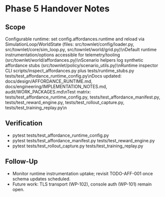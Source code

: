 Phase 5 Handover Notes
=========================

Scope
-----
Configurable runtime: set config.affordances.runtime and reload via SimulationLoop/WorldState (files: src/townlet/config/loader.py, src/townlet/core/sim_loop.py, src/townlet/world/grid.py)\nDefault runtime instrumentation/options accessible for telemetry/tooling (src/townlet/world/affordances.py)\nScenario helpers log synthetic affordance stubs (src/townlet/policy/scenario_utils.py)\nRuntime inspector CLI scripts/inspect_affordances.py plus tests/runtime_stubs.py tests/test_affordance_runtime_config.py\nDocs updated: docs/design/AFFORDANCE_RUNTIME.md, docs/engineering/IMPLEMENTATION_NOTES.md, audit/WORK_PACKAGES.md\nTest matrix: tests/test_affordance_runtime_config.py, tests/test_affordance_manifest.py, tests/test_reward_engine.py, tests/test_rollout_capture.py, tests/test_training_replay.py\n

Verification
------------
- pytest tests/test_affordance_runtime_config.py
- pytest tests/test_affordance_manifest.py tests/test_reward_engine.py
- pytest tests/test_rollout_capture.py tests/test_training_replay.py

Follow-Up
---------
- Monitor runtime instrumentation uptake; revisit TODO-AFF-001 once schema updates scheduled.
- Future work: TLS transport (WP-102), console auth (WP-101) remain open.

